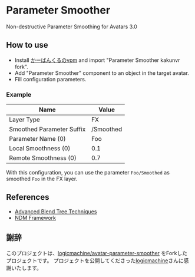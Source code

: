 # Parameter Smoother

Non-destructive Parameter Smoothing for Avatars 3.0

## How to use
- Install [かーばんくるのvpm](https://kakunpc.github.io/kakunpc_vpm/) and import "Parameter Smoother kakunvr fork".
- Add "Parameter Smoother" component to an object in the target avatar.
- Fill configuration parameters.

### Example
| Name                      | Value     |
|---------------------------|-----------|
| Layer Type                | FX        |
| Smoothed Parameter Suffix | /Smoothed |
| Parameter Name (0)        | Foo       |
| Local Smoothness (0)      | 0.1       |
| Remote Smoothness (0)     | 0.7       |

With this configuration, you can use the parameter `Foo/Smoothed` as smoothed `Foo` in the FX layer.

## References
- [Advanced Blend Tree Techniques](https://notes.sleightly.dev/advanced-blendtrees/)
- [NDM Framework](https://ndmf.nadena.dev/)

## 謝辞

このプロジェクトは、[logicmachine/avatar-parameter-smoother](https://github.com/logicmachine/avatar-parameter-smoother) をForkしたプロジェクトです。
プロジェクトを公開してくださった[logicmachine](https://github.com/logicmachine/)さんに感謝いたします。

